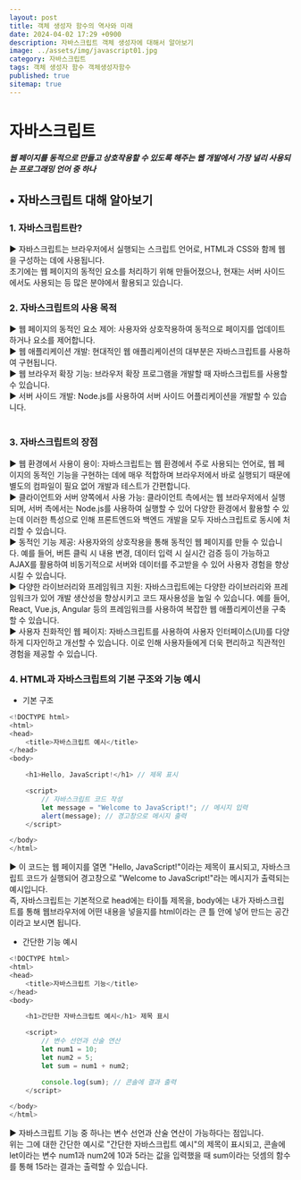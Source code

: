 ```yaml
---
layout: post
title: 객체 생성자 함수의 역사와 미래
date: 2024-04-02 17:29 +0900
description: 자바스크립트 객체 생성자에 대해서 알아보기
image: ../assets/img/javascript01.jpg
category: 자바스크립트
tags: 객체 생성자 함수 객체생성자함수
published: true
sitemap: true
---
```


# 자바스크립트
##### 웹 페이지를 동적으로 만들고 상호작용할 수 있도록 해주는 웹 개발에서 가장 널리 사용되는 프로그래밍 언어 중 하나

## • 자바스크립트 대해 알아보기

### 1. 자바스크립트란?
▶ 자바스크립트는 브라우저에서 실행되는 스크립트 언어로, HTML과 CSS와 함께 웹을 구성하는 데에 사용됩니다.<br>
초기에는 웹 페이지의 동적인 요소를 처리하기 위해 만들어졌으나, 현재는 서버 사이드에서도 사용되는 등 많은 분야에서 활용되고 있습니다.
<br>

### 2. 자바스크립트의 사용 목적
▶ 웹 페이지의 동적인 요소 제어: 사용자와 상호작용하여 동적으로 페이지를 업데이트하거나 요소를 제어합니다.<br>
▶ 웹 애플리케이션 개발: 현대적인 웹 애플리케이션의 대부분은 자바스크립트를 사용하여 구현됩니다.<br>
▶ 웹 브라우저 확장 기능: 브라우저 확장 프로그램을 개발할 때 자바스크립트를 사용할 수 있습니다.<br>
▶ 서버 사이드 개발: Node.js를 사용하여 서버 사이드 어플리케이션을 개발할 수 있습니다.<br>
<br>

### 3. 자바스크립트의 장점
▶ 웹 환경에서 사용이 용이: 자바스크립트는 웹 환경에서 주로 사용되는 언어로, 웹 페이지의 동적인 기능을 구현하는 데에 매우 적합하며 브라우저에서 바로 실행되기 때문에 별도의 컴파일이 필요 없어 개발과 테스트가 간편합니다.<br>
▶ 클라이언트와 서버 양쪽에서 사용 가능: 클라이언트 측에서는 웹 브라우저에서 실행되며, 서버 측에서는 Node.js를 사용하여 실행할 수 있어 다양한 환경에서 활용할 수 있는데 이러한 특성으로 인해 프론트엔드와 백엔드 개발을 모두 자바스크립트로 동시에 처리할 수 있습니다.<br>
▶ 동적인 기능 제공: 사용자와의 상호작용을 통해 동적인 웹 페이지를 만들 수 있습니다. 예를 들어, 버튼 클릭 시 내용 변경, 데이터 입력 시 실시간 검증 등이 가능하고 AJAX를 활용하여 비동기적으로 서버와 데이터를 주고받을 수 있어 사용자 경험을 향상시킬 수 있습니다.<br>
▶ 다양한 라이브러리와 프레임워크 지원: 자바스크립트에는 다양한 라이브러리와 프레임워크가 있어 개발 생산성을 향상시키고 코드 재사용성을 높일 수 있습니다. 예를 들어, React, Vue.js, Angular 등의 프레임워크를 사용하여 복잡한 웹 애플리케이션을 구축할 수 있습니다.<br>
▶ 사용자 친화적인 웹 페이지: 자바스크립트를 사용하여 사용자 인터페이스(UI)를 다양하게 디자인하고 개선할 수 있습니다. 이로 인해 사용자들에게 더욱 편리하고 직관적인 경험을 제공할 수 있습니다.
<br>

### 4. HTML과 자바스크립트의 기본 구조와 기능 예시

- 기본 구조

````javascript
<!DOCTYPE html>
<html>
<head>
    <title>자바스크립트 예시</title>
</head>
<body>

    <h1>Hello, JavaScript!</h1> // 제목 표시

    <script>
        // 자바스크립트 코드 작성
        let message = "Welcome to JavaScript!"; // 메시지 입력
        alert(message); // 경고창으로 메시지 출력
    </script>

</body>
</html>
````

▶ 이 코드는 웹 페이지를 열면 "Hello, JavaScript!"이라는 제목이 표시되고, 자바스크립트 코드가 실행되어 경고창으로 "Welcome to JavaScript!"라는 메시지가 출력되는 예시입니다.<br>
즉, 자바스크립트는 기본적으로 head에는 타이틀 제목을, body에는 내가 자바스크립트를 통해 웹브라우저에 어떤 내용을 넣을지를 html이라는 큰 틀 안에 넣어 만드는 공간이라고 보시면 됩니다.
<br>

- 간단한 기능 예시

````javascript
<!DOCTYPE html>
<html>
<head>
    <title>자바스크립트 기능</title>
</head>
<body>

    <h1>간단한 자바스크립트 예시</h1> 제목 표시

    <script>
        // 변수 선언과 산술 연산
        let num1 = 10;
        let num2 = 5;
        let sum = num1 + num2;

        console.log(sum); // 콘솔에 결과 출력
    </script>

</body>
</html>
````

▶ 자바스크립트 기능 중 하나는 변수 선언과 산술 연산이 가능하다는 점입니다.<br>
위는 그에 대한 간단한 예시로 "간단한 자바스크립트 예시"의 제목이 표시되고, 콘솔에 let이라는 변수 num1과 num2에 10과 5라는 값을 입력했을 때 sum이라는 덧셈의 함수를 통해 15라는 결과는 출력할 수 있습니다.